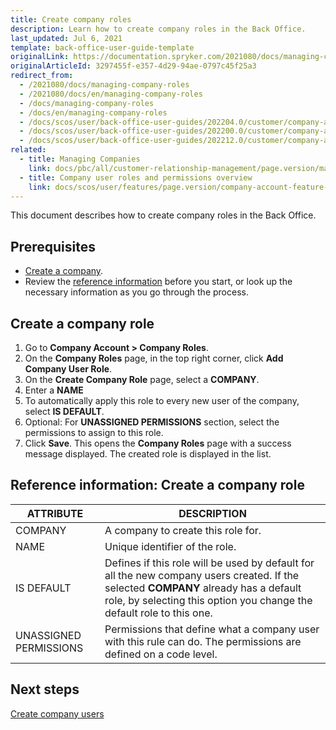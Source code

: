 ```yaml
---
title: Create company roles
description: Learn how to create company roles in the Back Office.
last_updated: Jul 6, 2021
template: back-office-user-guide-template
originalLink: https://documentation.spryker.com/2021080/docs/managing-company-roles
originalArticleId: 3297455f-e357-4d29-94ae-0797c45f25a3
redirect_from:
  - /2021080/docs/managing-company-roles
  - /2021080/docs/en/managing-company-roles
  - /docs/managing-company-roles
  - /docs/en/managing-company-roles
  - /docs/scos/user/back-office-user-guides/202204.0/customer/company-account/managing-company-roles.html
  - /docs/scos/user/back-office-user-guides/202200.0/customer/company-account/managing-company-roles.html
  - /docs/scos/user/back-office-user-guides/202212.0/customer/company-account/managing-company-roles.html
related:
  - title: Managing Companies
    link: docs/pbc/all/customer-relationship-management/page.version/manage-in-the-back-office/manage-companies.html
  - title: Company user roles and permissions overview
    link: docs/scos/user/features/page.version/company-account-feature-overview/company-user-roles-and-permissions-overview.html
---
```


This document describes how to create company roles in the Back Office.

## Prerequisites

* [Create a company](/docs/pbc/all/customer-relationship-management/{{page.version}}/manage-in-the-back-office/manage-companies.html).
* Review the [reference information](#create-a-company-role) before you start, or look up the necessary information as you go through the process.

## Create a company role

1. Go to  **Company Account&nbsp;<span aria-label="and then">></span> Company Roles**.
2. On the **Company Roles** page, in the top right corner, click **Add Company User Role**.
3. On the **Create Company Role** page, select a **COMPANY**.
4. Enter a **NAME**
5. To automatically apply this role to every new user of the company, select **IS DEFAULT**.
6. Optional: For **UNASSIGNED PERMISSIONS** section, select the permissions to assign to this role.
7. Click **Save**.
    This opens the **Company Roles** page with a success message displayed. The created role is displayed in the list.


## Reference information: Create a company role

| ATTRIBUTE |DESCRIPTION  |
| --- | --- |
| COMPANY | A company to create this role for. |
| NAME | Unique identifier of the role.  |
| IS DEFAULT | Defines if this role will be used by default for all the new company users created. If the selected **COMPANY** already has a default role, by selecting this option you change the default role to this one. |
| UNASSIGNED PERMISSIONS | Permissions that define what a company user with this rule can do. The permissions are defined on a code level. |


## Next steps

[Create company users](/docs/pbc/all/customer-relationship-management/{{page.version}}/manage-in-the-back-office/company-users/create-company-users.html)
